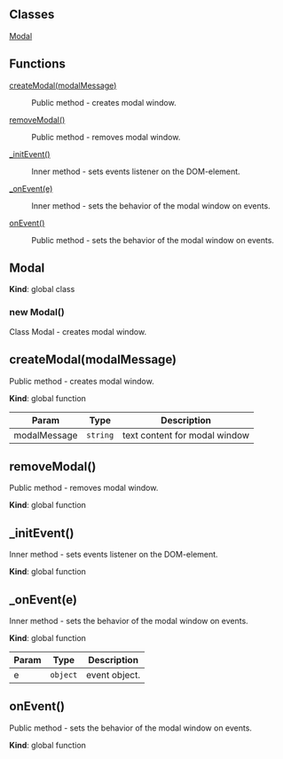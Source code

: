 ## Classes

<dl>
<dt><a href="#Modal">Modal</a></dt>
<dd></dd>
</dl>

## Functions

<dl>
<dt><a href="#createModal">createModal(modalMessage)</a></dt>
<dd><p>Public method - creates modal window.</p>
</dd>
<dt><a href="#removeModal">removeModal()</a></dt>
<dd><p>Public method - removes modal window.</p>
</dd>
<dt><a href="#_initEvent">_initEvent()</a></dt>
<dd><p>Inner method - sets events listener on the DOM-element.</p>
</dd>
<dt><a href="#_onEvent(e)">_onEvent(e)</a></dt>
<dd><p>Inner method - sets the behavior of the modal window on events.</p>
</dd>
<dt><a href="#onEvent">onEvent()</a></dt>
<dd><p>Public method - sets the behavior of the modal window on events.</p>
</dd>
</dl>

<a name="Modal"></a>

## Modal
**Kind**: global class
<a name="new_Modal_new"></a>

### new Modal()
Class Modal - creates modal window.

<a name="createModal"></a>

## createModal(modalMessage)
Public method - creates modal window.

**Kind**: global function

| Param | Type | Description |
| --- | --- | --- |
| modalMessage | <code>string</code> | text content for modal window |

<a name="removeModal"></a>

## removeModal()
Public method - removes modal window.

**Kind**: global function
<a name="_initEvent"></a>

## _initEvent()
Inner method - sets events listener on the DOM-element.

**Kind**: global function
<a name="_onEvent(e)"></a>

## _onEvent(e)
Inner method - sets the behavior of the modal window on events.

**Kind**: global function

| Param | Type | Description |
| --- | --- | --- |
| e | <code>object</code> | event object. |

<a name="onEvent"></a>

## onEvent()
Public method - sets the behavior of the modal window on events.

**Kind**: global function